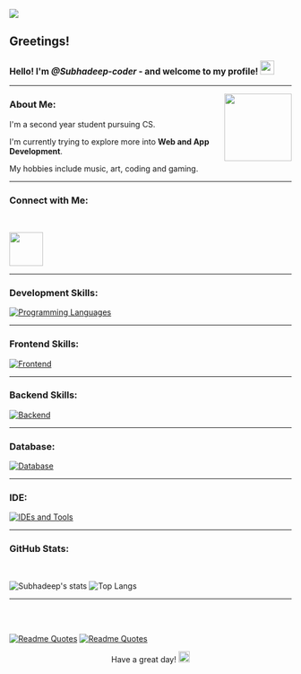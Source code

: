 ![](https://komarev.com/ghpvc/?username=Subhadeep-coder&color=green)

## Greetings!

<h3 style="font-size:110%;">Hello! I'm <i>@Subhadeep-coder</i> - and welcome to my profile! <img src="https://media0.giphy.com/media/26DN81TqLPIzBlksw/giphy.gif" width="25"></h3>

---

<img align='right' src="https://media3.giphy.com/media/PhE9yZiXP0tGgK3vcP/giphy.gif?cid=790b76118adacf7befb007acb642e7cfda2354c259e4f453&rid=giphy.gif&ct=s" width="120">

### About Me:

I'm a second year student pursuing CS.

I'm currently trying to explore more into **Web and App Development**.

My hobbies include music, art, coding and gaming.

---

### Connect with Me:
</br>

<p align='left'><a href="https://www.linkedin.com/in/subhadeep-dhar-12310a256/"><img src="https://www.freeiconspng.com/uploads/images-linkedin-logo-png-14.png" width="60"></a></p>

---

### Development Skills: 
[![Programming Languages](https://skillicons.dev/icons?i=c,cpp,java,js)](https://skillicons.dev)

---

### Frontend Skills:
[![Frontend](https://skillicons.dev/icons?i=html,css,js,tailwind,nextjs,reactjs)](https://skillicons.dev)

---

### Backend Skills:
[![Backend](https://skillicons.dev/icons?i=nodejs,firebase,supabase)](https://skillicons.dev)

---

### Database:
[![Database](https://skillicons.dev/icons?i=mongodb,mysql)](https://skillicons.dev)

---

### IDE:
[![IDEs and Tools](https://skillicons.dev/icons?i=vscode,postman)](https://skillicons.dev)

---

### GitHub Stats:
</br>

![Subhadeep's stats](https://github-readme-stats.vercel.app/api?username=Subhadeep-coder&show_icons=true&theme=cobalt)
![Top Langs](https://github-readme-stats.vercel.app/api/top-langs/?username=Subhadeep-coder)

---
</br></br>

[![Readme Quotes](https://quotes-github-readme.vercel.app/api?type=vertical&theme=dracula)](https://github.com/piyushsuthar/github-readme-quotes) [![Readme Quotes](https://quotes-github-readme.vercel.app/api?type=vertical&theme=monokai)](https://github.com/piyushsuthar/github-readme-quotes)
<p align='center'> Have a great day! <img src="https://media0.giphy.com/media/zJwWnX0w2L6eSdefXU/giphy.gif" width="20"> </p>
